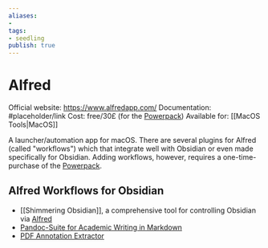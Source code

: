 ```yaml
---
aliases: 
- 
tags:
- seedling
publish: true
---
```


# Alfred

Official website: https://www.alfredapp.com/
Documentation: #placeholder/link 
Cost: free/30£ (for the [Powerpack](https://www.alfredapp.com/powerpack/))
Available for: [[MacOS Tools|MacOS]]

A launcher/automation app for macOS. There are several plugins for Alfred (called "workflows") which that integrate well with Obsidian or even made specifically for Obsidian. Adding workflows, however, requires a one-time-purchase of the [Powerpack](https://www.alfredapp.com/powerpack/).

## Alfred Workflows for Obsidian
- [[Shimmering Obsidian]], a comprehensive tool for controlling Obsidian via [Alfred](https://www.alfredapp.com/)
- [Pandoc-Suite for Academic Writing in Markdown](https://github.com/chrisgrieser/pandoc_alfred)
- [PDF Annotation Extractor](https://github.com/chrisgrieser/pdf-annotation-extractor-alfred)